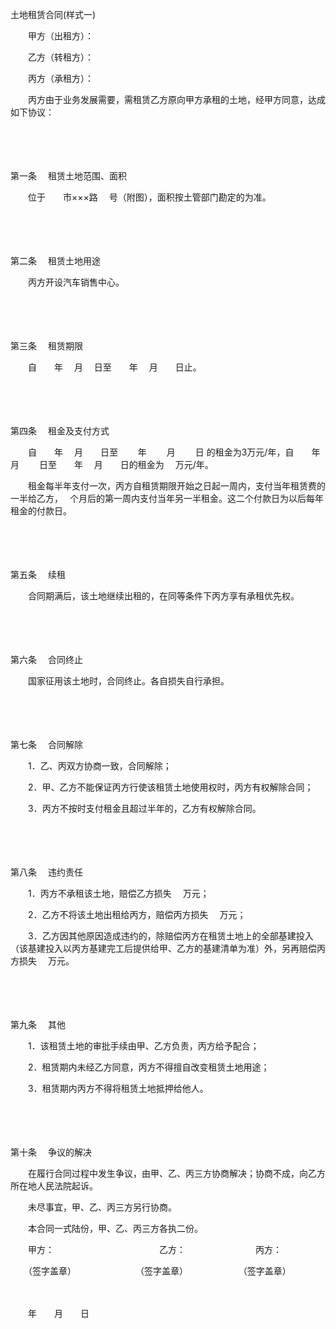 



土地租赁合同(样式一)



 

　　甲方（出租方）：

　　乙方（转租方）：

　　丙方（承租方）：　　

　　丙方由于业务发展需要，需租赁乙方原向甲方承租的土地，经甲方同意，达成如下协议：

　　

　　

第一条
　租赁土地范围、面积

　　位于　　市×××路　 号（附图），面积按土管部门勘定的为准。

　　

　　

第二条
　租赁土地用途

　　丙方开设汽车销售中心。

　　

　　

第三条
　租赁期限

　　自　　年　 月　 日至　　年　 月　　日止。

　　

　　

第四条
　租金及支付方式

　　自　　年　 月　　日至　　 年　　 月　　 日 的租金为3万元/年，自　　年　　 月　　 日至　　年　 月　　日的租金为　 万元/年。

　　租金每半年支付一次，丙方自租赁期限开始之日起一周内，支付当年租赁费的一半给乙方，　 个月后的第一周内支付当年另一半租金。这二个付款日为以后每年租金的付款日。

　　

　　

第五条
　续租

　　合同期满后，该土地继续出租的，在同等条件下丙方享有承租优先权。

　　

　　

第六条
　合同终止

　　国家征用该土地时，合同终止。各自损失自行承担。

　　

　　

第七条
　合同解除

　　1．乙、丙双方协商一致，合同解除；

　　2．甲、乙方不能保证丙方行使该租赁土地使用权时，丙方有权解除合同；

　　3．丙方不按时支付租金且超过半年的，乙方有权解除合同。

　　

　　

第八条
　违约责任

　　1．丙方不承租该土地，赔偿乙方损失　 万元；

　　2．乙方不将该土地出租给丙方，赔偿丙方损失　 万元；

　　3．乙方因其他原因造成违约的，除赔偿丙方在租赁土地上的全部基建投入（该基建投入以丙方基建完工后提供给甲、乙方的基建清单为准）外，另再赔偿丙方损失　 万元。

　　

　　

第九条
　其他

　　1．该租赁土地的审批手续由甲、乙方负责，丙方给予配合；

　　2．租赁期内未经乙方同意，丙方不得擅自改变租赁土地用途；

　　3．租赁期内丙方不得将租赁土地抵押给他人。

　　

　　

第十条
　争议的解决

　　在履行合同过程中发生争议，由甲、乙、丙三方协商解决；协商不成，向乙方所在地人民法院起诉。

　　未尽事宜，甲、乙、丙三方另行协商。

　　本合同一式陆份，甲、乙、丙三方各执二份。　　

　　甲方：　　　　　　　　　　　　乙方：　　　　　　　　丙方：

　　（签字盖章）　　　　　　　 （签字盖章）　　　　　　 （签字盖章）

　　


 　　年　　月　　日
 
　　

